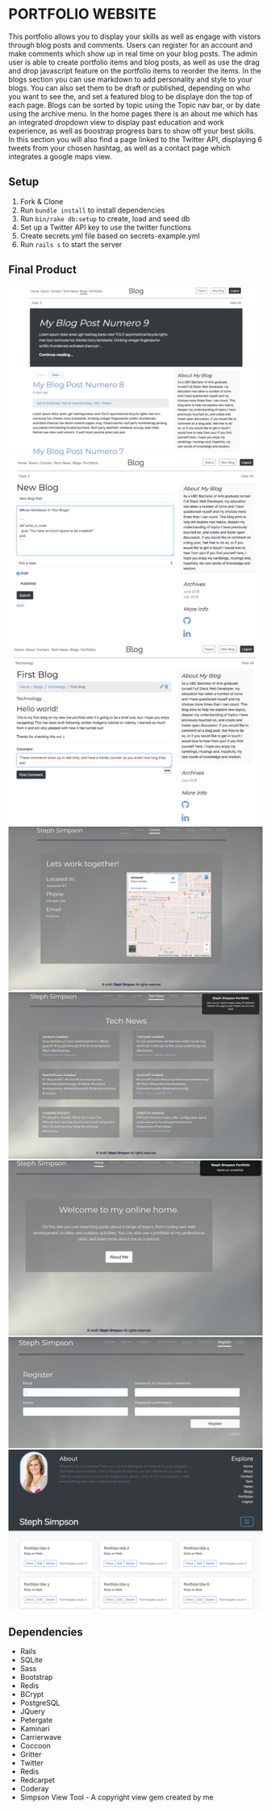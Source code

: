 # PORTFOLIO WEBSITE

This portfolio allows you to display your skills as well as engage with vistors through blog posts and comments. Users can register for an account and make comments which show up in real time on your blog posts. The admin user is able to create portfolio items and blog posts, as well as use the drag and drop javascript feature on the portfolio items to reorder the items. In the blogs section you can use markdown to add personality and style to your blogs. You can also set them to be draft or published, depending on who you want to see the, and set a featured blog to be displaye don the top of each page. Blogs can be sorted by topic using the Topic nav bar, or by date using the archive menu. In the home pages there is an about me which has an integrated dropdown view to display past education and work experience, as well as boostrap progress bars to show off your best skills. In this section you will also find a page linked to the Twitter API, displaying 6 tweets from your chosen hashtag, as well as a contact page which integrates a google maps view.

## Setup

1. Fork & Clone
2. Run `bundle install` to install dependencies
3. Run `bin/rake db:setup` to create, load and seed db
4. Set up a Twitter API key to use the twitter functions
5. Create secrets.yml file based on secrets-example.yml
6. Run `rails s` to start the server

## Final Product

!["Admin Blog Home Page"](https://raw.githubusercontent.com/SjS16/Portfolio/master/app/assets/readme_images/Screen%20Shot%202018-07-03%20at%208.51.26%20PM.png)
!["New Blog Page"](https://raw.githubusercontent.com/SjS16/Portfolio/master/app/assets/readme_images/Screen%20Shot%202018-07-03%20at%209.02.19%20PM.png)
!["Blog Page"](https://raw.githubusercontent.com/SjS16/Portfolio/master/app/assets/readme_images/Screen%20Shot%202018-07-03%20at%209.02.46%20PM.png)
!["Contact Page"](https://raw.githubusercontent.com/SjS16/Portfolio/master/app/assets/readme_images/Screen%20Shot%202018-07-03%20at%208.56.27%20PM.png)
!["Twitter Page"](https://raw.githubusercontent.com/SjS16/Portfolio/master/app/assets/readme_images/Screen%20Shot%202018-07-03%20at%208.58.04%20PM.png)
!["Home Page"](https://raw.githubusercontent.com/SjS16/Portfolio/master/app/assets/readme_images/Screen%20Shot%202018-07-03%20at%208.57.46%20PM.png)
!["Registration Page"](https://raw.githubusercontent.com/SjS16/Portfolio/master/app/assets/readme_images/Screen%20Shot%202018-07-03%20at%208.57.55%20PM.png)
!["Admin Portfolio Home Page"](https://raw.githubusercontent.com/SjS16/Portfolio/master/app/assets/readme_images/Screen%20Shot%202018-07-03%20at%208.51.48%20PM.png)

## Dependencies

* Rails
* SQLite
* Sass
* Bootstrap
* Redis
* BCrypt
* PostgreSQL
* JQuery
* Petergate
* Kaminari
* Carrierwave
* Coccoon
* Gritter
* Twitter
* Redis
* Redcarpet
* Coderay
* Simpson View Tool - A copyright view gem created by me